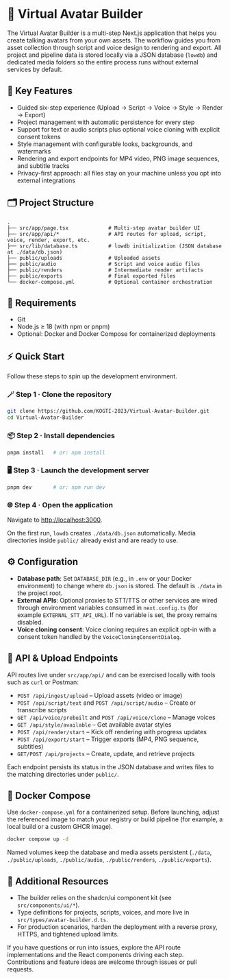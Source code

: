 # 🧠 Virtual Avatar Builder

The Virtual Avatar Builder is a multi-step Next.js application that helps you create talking avatars from your own assets. The workflow guides you from asset collection through script and voice design to rendering and export. All project and pipeline data is stored locally via a JSON database (`lowdb`) and dedicated media folders so the entire process runs without external services by default.

## 🚀 Key Features

- Guided six-step experience (Upload → Script → Voice → Style → Render → Export)
- Project management with automatic persistence for every step
- Support for text or audio scripts plus optional voice cloning with explicit consent tokens
- Style management with configurable looks, backgrounds, and watermarks
- Rendering and export endpoints for MP4 video, PNG image sequences, and subtitle tracks
- Privacy-first approach: all files stay on your machine unless you opt into external integrations

## 🗂️ Project Structure
```
.
├── src/app/page.tsx             # Multi-step avatar builder UI
├── src/app/api/*                # API routes for upload, script, voice, render, export, etc.
├── src/lib/database.ts          # lowdb initialization (JSON database at ./data/db.json)
├── public/uploads               # Uploaded assets
├── public/audio                 # Script and voice audio files
├── public/renders               # Intermediate render artifacts
├── public/exports               # Final exported files
└── docker-compose.yml           # Optional container orchestration
```

## 🧰 Requirements

- Git
- Node.js ≥ 18 (with npm or pnpm)
- Optional: Docker and Docker Compose for containerized deployments

## ⚡ Quick Start

Follow these steps to spin up the development environment.

### 🪄 Step 1 · Clone the repository
```bash
git clone https://github.com/KOGTI-2023/Virtual-Avatar-Builder.git
cd Virtual-Avatar-Builder
```

### 📦 Step 2 · Install dependencies
```bash
pnpm install   # or: npm install
```

### 🖥️ Step 3 · Launch the development server
```bash
pnpm dev       # or: npm run dev
```

### 🌐 Step 4 · Open the application
Navigate to [http://localhost:3000](http://localhost:3000).

On the first run, `lowdb` creates `./data/db.json` automatically. Media directories inside `public/` already exist and are ready to use.

## ⚙️ Configuration

- **Database path**: Set `DATABASE_DIR` (e.g., in `.env` or your Docker environment) to change where `db.json` is stored. The default is `./data` in the project root.
- **External APIs**: Optional proxies to STT/TTS or other services are wired through environment variables consumed in `next.config.ts` (for example `EXTERNAL_STT_API_URL`). If no variable is set, the proxy remains disabled.
- **Voice cloning consent**: Voice cloning requires an explicit opt-in with a consent token handled by the `VoiceCloningConsentDialog`.

## 🔌 API & Upload Endpoints

API routes live under `src/app/api/` and can be exercised locally with tools such as `curl` or Postman:
- `POST /api/ingest/upload` – Upload assets (video or image)
- `POST /api/script/text` and `POST /api/script/audio` – Create or transcribe scripts
- `GET /api/voice/prebuilt` and `POST /api/voice/clone` – Manage voices
- `GET /api/style/available` – Get available avatar styles
- `POST /api/render/start` – Kick off rendering with progress updates
- `POST /api/export/start` – Trigger exports (MP4, PNG sequence, subtitles)
- `GET/POST /api/projects` – Create, update, and retrieve projects

Each endpoint persists its status in the JSON database and writes files to the matching directories under `public/`.

## 🐳 Docker Compose

Use `docker-compose.yml` for a containerized setup. Before launching, adjust the referenced image to match your registry or build pipeline (for example, a local build or a custom GHCR image).

```bash
docker compose up -d
```

Named volumes keep the database and media assets persistent (`./data`, `./public/uploads`, `./public/audio`, `./public/renders`, `./public/exports`).

## 🧭 Additional Resources

- The builder relies on the shadcn/ui component kit (see `src/components/ui/*`).
- Type definitions for projects, scripts, voices, and more live in `src/types/avatar-builder.d.ts`.
- For production scenarios, harden the deployment with a reverse proxy, HTTPS, and tightened upload limits.

If you have questions or run into issues, explore the API route implementations and the React components driving each step. Contributions and feature ideas are welcome through issues or pull requests.
